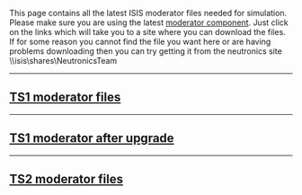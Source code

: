 This page contains all the latest ISIS moderator files needed for simulation. Please make sure you are using the latest [moderator component](https://github.com/ISISNeutronMuon/mcstas/wiki/How-to-Use-the-ISIS-moderator-component).
Just click on the links which will take you to a site where you can download the files. If for some reason you cannot find the file you want here or are having problems downloading then you can try getting it from the neutronics site \\\isis\shares\NeutronicsTeam

***


## [TS1 moderator files](https://www.dropbox.com/sh/upgkp1l2cc94gvb/AACWxgTu1EKzlJsRH-WMOIsea?dl=0)
***
## [TS1 moderator after upgrade](https://www.dropbox.com/sh/ycyqpkropr2u3uk/AACKvJsQyJ7AcT1HJ2WnS3Tva?dl=0)
***
## [TS2 moderator files](https://www.dropbox.com/sh/hcr8w6q6vroafhi/AADSX90Htvs2N2C1O_SKqMBGa?dl=0)